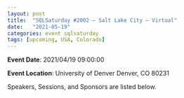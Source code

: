 ```yaml
---
layout: post
title:  "SQLSaturday #2002 – Salt Lake City – Virtual"
date:   "2021-05-19"
categories: event sqlsaturday
tags: [upcoming, USA, Colorado]
---
```

**Event Date**: 2021/04/19 09:00:00

**Event Location**:
    University of Denver
    Denver, CO 80231

Speakers, Sessions, and Sponsors are listed below.
